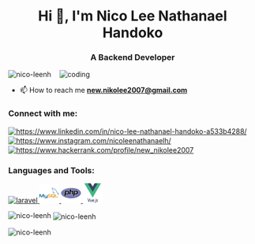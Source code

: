 <h1 align="center">Hi 👋, I'm Nico Lee Nathanael Handoko</h1>
<h3 align="center">A Backend Developer</h3>

<img align="right" alt="coding" width="400" src="https://camo.githubusercontent.com/0eda36005abd9bf7e72584afc2f6ef1e808a357cb65a07fc2fe5036ba5268df7/68747470733a2f2f692e70696e696d672e636f6d2f6f726967696e616c732f65382f66342f35332f65386634353334363961336563393765636433353464663436356437333931332e676966">

<p align="left"> <img src="https://komarev.com/ghpvc/?username=nico-leenh&label=Profile%20views&color=0e75b6&style=flat" alt="nico-leenh" /> </p>

- 📫 How to reach me **new.nikolee2007@gmail.com**

<h3 align="left">Connect with me:</h3>
<p align="left">
<a href="https://linkedin.com/in/nico lee nathanael handoko" target="blank"><img align="center" src="https://raw.githubusercontent.com/rahuldkjain/github-profile-readme-generator/master/src/images/icons/Social/linked-in-alt.svg" alt="https://www.linkedin.com/in/nico-lee-nathanael-handoko-a533b4288/" height="30" width="40" /></a>
<a href="https://instagram.com/https://www.instagram.com/nicoleenathanaelh/" target="blank"><img align="center" src="https://raw.githubusercontent.com/rahuldkjain/github-profile-readme-generator/master/src/images/icons/Social/instagram.svg" alt="https://www.instagram.com/nicoleenathanaelh/" height="30" width="40" /></a>
<a href="https://www.hackerrank.com/@new_nikolee2007" target="blank"><img align="center" src="https://raw.githubusercontent.com/rahuldkjain/github-profile-readme-generator/master/src/images/icons/Social/hackerrank.svg" alt="https://www.hackerrank.com/profile/new_nikolee2007" height="30" width="40" /></a>
</p>

<h3 align="left">Languages and Tools:</h3>
</a> <a href="https://laravel.com/" target="_blank" rel="noreferrer"> <img src="https://upload.wikimedia.org/wikipedia/commons/thumb/9/9a/Laravel.svg/800px-Laravel.svg.png" alt="laravel" width="40" height="40"/> </a> <a href="https://www.mysql.com/" target="_blank" rel="noreferrer"> <img src="https://raw.githubusercontent.com/devicons/devicon/master/icons/mysql/mysql-original-wordmark.svg" alt="mysql" width="40" height="40"/> </a> <a href="https://www.php.net" target="_blank" rel="noreferrer"> <img src="https://raw.githubusercontent.com/devicons/devicon/master/icons/php/php-original.svg" alt="php" width="40" height="40"/> </a> <a href="https://vuejs.org/" target="_blank" rel="noreferrer"> <img src="https://raw.githubusercontent.com/devicons/devicon/master/icons/vuejs/vuejs-original-wordmark.svg" alt="vuejs" width="40" height="40"/> </a> </p>

<p><img align="left" src="https://github-readme-stats.vercel.app/api/top-langs?username=nico-leenh&show_icons=true&locale=en&layout=compact" alt="nico-leenh" /></p>

<p>&nbsp;<img align="center" src="https://github-readme-stats.vercel.app/api?username=nico-leenh&show_icons=true&locale=en" alt="nico-leenh" /></p>

<p><img align="center" src="https://github-readme-streak-stats.herokuapp.com/?user=nico-leenh&" alt="nico-leenh" /></p>
